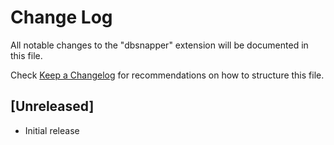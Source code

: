 # Change Log

All notable changes to the "dbsnapper" extension will be documented in this file.

Check [Keep a Changelog](http://keepachangelog.com/) for recommendations on how to structure this file.

## [Unreleased]

- Initial release